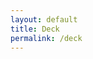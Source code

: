 ```yaml
---
layout: default
title: Deck
permalink: /deck
---
```

<div class="container mt-4">
  <div class="deck-container" id="deck-container"> 
  <!-- Full viewport height -->
  </div>
</div>

<script>
  // Total number of pages/images
  const totalPages = 12; // Replace with the actual number of images
  const container = document.getElementById('deck-container');

  for (let i = 0; i <= totalPages; i++) {
    const img = document.createElement('img');
    img.src = `assets/deck/compressed/EventHorizon_Presentation_LP-images-${i}.jpg`;
    img.alt = `Page ${i}`;
    img.className = 'deck-image';
    container.appendChild(img);
  }
</script>